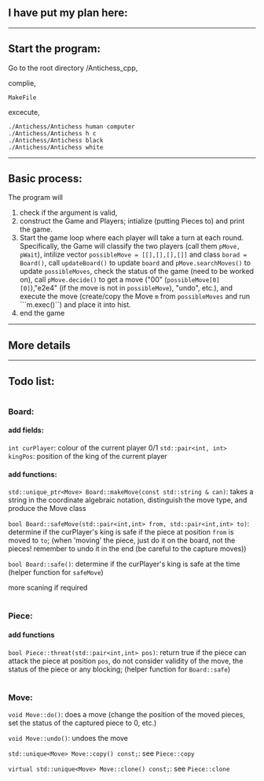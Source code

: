 ## I have put my plan here:
---
## Start the program:

Go to the root directory /Antichess_cpp,

complie,

```
MakeFile
```

excecute,
```
./Antichess/Antichess human computer
./Antichess/Antichess h c
./Antichess/Antichess black
./Antichess/Antichess white
```

---
## Basic process:

The program will
1. check if the argument is valid,
2. construct the Game and Players; intialize (putting Pieces to) and print the game.
3. Start the game loop where 
each player will take a turn at each round. Specifically, the Game will classify the two players (call them ```pMove, pWait```), intilize vector ```possibleMove = [[],[],[],[]]``` and class ```borad = Board()```, call ```updateBoard()``` to update ```board``` and ```pMove.searchMoves()``` to update ```possibleMoves```, check the status of the game (need to be worked on), call ```pMove.decide()``` to get a move ("00" (```possibleMove[0][0]```),"e2e4" (if the move is not in ```possibleMove```), "undo", etc.), and execute the move (create/copy the Move ```m``` from ```possibleMoves``` and run ```m.exec()``) and place it into hist.
4. end the game
---
## More details
---

## Todo list:
#
###  Board:

#### add fields:
```int curPlayer```: colour of the current player 0/1
```std::pair<int, int> kingPos```: position of the king of the current player

####  add functions:
```std::unique_ptr<Move> Board::makeMove(const std::string & can)```: takes a string in the coordinate algebraic notation, distinguish the move type, and produce the Move class

```bool Board::safeMove(std::pair<int,int> from, std::pair<int,int> to)```: determine if the curPlayer's king is safe if the piece at position ```from``` is moved to ```to```; (when 'moving' the piece, just do it on the board, not the pieces! remember to undo it in the end (be careful to the capture moves))

```bool Board::safe()```: determine if the curPlayer's king is safe at the time (helper function for ```safeMove```)

more scaning if required

#

### Piece:
#### add functions
```bool Piece::threat(std::pair<int,int> pos)```: return true if the piece can attack the piece at position ```pos```, do not consider validity of the move, the status of the piece or any blocking; (helper function for ```Board::safe```)



#
### Move:
```void Move::do()```: does a move (change the position of  the moved pieces, set the status of the captured piece to 0, etc.)

```void Move::undo()```: undoes the move

```std::unique<Move> Move::copy() const;```: see ```Piece::copy```

```virtual std::unique<Move> Move::clone() const;```: see ```Piece::clone```



